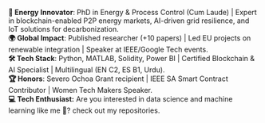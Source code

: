 **🔋 Energy Innovator**: PhD in Energy & Process Control (Cum Laude) | Expert in blockchain-enabled P2P energy markets, AI-driven grid resilience, and IoT solutions for decarbonization.  
**🌍 Global Impact**: Published researcher (+10 papers) | Led EU projects on renewable integration | Speaker at IEEE/Google Tech events.  
**🛠️ Tech Stack**: Python, MATLAB, Solidity, Power BI | Certified Blockchain & AI Specialist | Multilingual (EN C2, ES B1, Urdu).  
**🏆 Honors**: Severo Ochoa Grant recipient | IEEE SA Smart Contract Contributor | Women Tech Makers Speaker.  
**💻 Tech Enthusiast:** Are you interested in data science and machine learning like me 🙂? check out my repositories.

<!---
Komal-Khan-PhD/Komal-Khan-PhD is a ✨ special ✨ repository because its `README.md` (this file) appears on your GitHub profile.
You can click the Preview link to take a look at your changes.
--->
